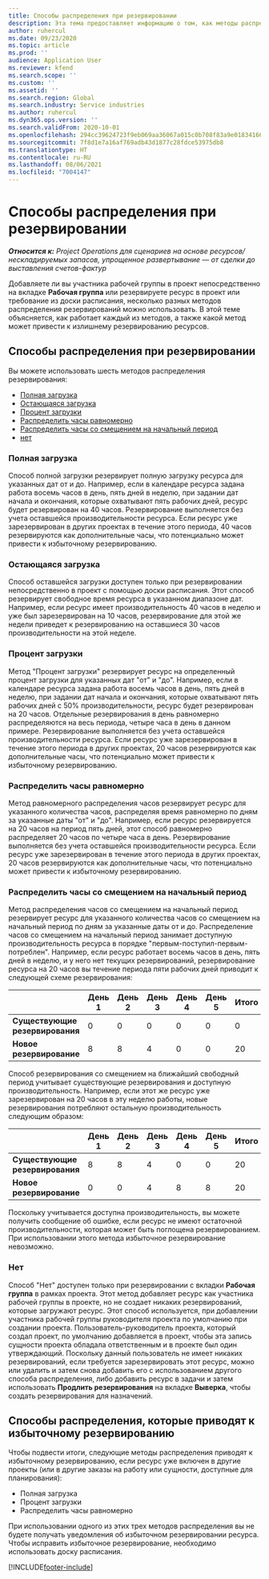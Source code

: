 ```yaml
---
title: Способы распределения при резервировании
description: Эта тема предоставляет информацию о том, как методы распределения резервирования работают в Project Operations.
author: ruhercul
ms.date: 09/23/2020
ms.topic: article
ms.prod: ''
audience: Application User
ms.reviewer: kfend
ms.search.scope: ''
ms.custom: ''
ms.assetid: ''
ms.search.region: Global
ms.search.industry: Service industries
ms.author: ruhercul
ms.dyn365.ops.version: ''
ms.search.validFrom: 2020-10-01
ms.openlocfilehash: 294cc39624723f9eb069aa36067a015c0b708f83a9e0183416655f9bd874fa9a
ms.sourcegitcommit: 7f8d1e7a16af769adb43d1877c28fdce53975db8
ms.translationtype: HT
ms.contentlocale: ru-RU
ms.lasthandoff: 08/06/2021
ms.locfileid: "7004147"
---
```

# <a name="booking-allocation-methods"></a>Способы распределения при резервировании

_**Относится к:** Project Operations для сценариев на основе ресурсов/нескладируемых запасов, упрощенное развертывание — от сделки до выставления счетов-фактур_

Добавляете ли вы участника рабочей группы в проект непосредственно на вкладке **Рабочая группа** или резервируете ресурс в проект или требование из доски расписания, несколько разных методов распределения резервирований можно использовать. В этой теме объясняется, как работает каждый из методов, а также какой метод может привести к излишнему резервированию ресурсов.

## <a name="booking-allocation-methods"></a>Способы распределения при резервировании

Вы можете использовать шесть методов распределения резервирования:

- [Полная загрузка](#full)
- [Остающаяся загрузка](#remaining)
- [Процент загрузки](#percentage)
- [Распределить часы равномерно](#evenly)
- [Распределить часы со смещением на начальный период](#front)
- [нет](#none)

### <a name="full-capacity"></a><a name="full"></a>Полная загрузка 
Способ полной загрузки резервирует полную загрузку ресурса для указанных дат от и до. Например, если в календаре ресурса задана работа восемь часов в день, пять дней в неделю, при задании дат начала и окончания, которые охватывают пять рабочих дней, ресурс будет резервирован на 40 часов. Резервирование выполняется без учета оставшейся производительности ресурса. Если ресурс уже зарезервирован в других проектах в течение этого периода, 40 часов резервируются как дополнительные часы, что потенциально может привести к избыточному резервированию.

### <a name="remaining-capacity"></a><a name="remaining"></a>Остающаяся загрузка
Способ оставшейся загрузки доступен только при резервировании непосредственно в проект с помощью доски расписания. Этот способ резервирует свободное время ресурса в указанном диапазоне дат. Например, если ресурс имеет производительность 40 часов в неделю и уже был зарезервирован на 10 часов, резервирование для этой же недели приведет к резервированию на оставшиеся 30 часов производительности на этой неделе.

### <a name="percentage-capacity"></a><a name="percentage"></a>Процент загрузки
Метод "Процент загрузки" резервирует ресурс на определенный процент загрузки для указанных дат "от" и "до". Например, если в календаре ресурса задана работа восемь часов в день, пять дней в неделю, при задании дат начала и окончания, которые охватывают пять рабочих дней с 50% производительности, ресурс будет резервирован на 20 часов. Отдельные резервирования в день равномерно распределяются на весь периода, четыре часа в день в данном примере. Резервирование выполняется без учета оставшейся производительности ресурса. Если ресурс уже зарезервирован в течение этого периода в других проектах, 20 часов резервируются как дополнительные часы, что потенциально может привести к избыточному резервированию.

### <a name="evenly-distribute-hours"></a><a name="evenly"></a>Распределить часы равномерно
Метод равномерного распределения часов резервирует ресурс для указанного количества часов, распределяя время равномерно по дням за указанные даты "от" и "до". Например, если ресурс резервируется на 20 часов на период пять дней, этот способ равномерно распределяет 20 часов по четыре часа в день. Резервирование выполняется без учета оставшейся производительности ресурса. Если ресурс уже зарезервирован в течение этого периода в других проектах, 20 часов резервируются как дополнительные часы, что потенциально может привести к избыточному резервированию.

### <a name="front-load-hours"></a><a name="front"></a>Распределить часы со смещением на начальный период
Метод распределения часов со смещением на начальный период резервирует ресурс для указанного количества часов со смещением на начальный период по дням за указанные даты от и до. Распределение часов со смещением на начальный период занимает доступную производительность ресурса в порядке "первым-поступил-первым-потреблен". Например, если ресурс работает восемь часов в день, пять дней в неделю, и у него нет текущих резервирований, резервирование ресурса на 20 часов вы течение периода пяти рабочих дней приводит к следующей схеме резервирования: 

|                           |    День 1    |    День 2    |    День 3    |    День 4    |    День 5    |    Итого    |
|---------------------------|-------------|-------------|-------------|-------------|-------------|-------------|
|    **Существующие резервирования**    |    0        |    0        |    0        |    0        |    0        |    0        |
|    **Новое резервирование**          |    8        |    8        |    4        |    0        |    0        |    20       |

Способ резервирования со смещением на ближайший свободный период учитывает существующие резервирования и доступную производительность. Например, если этот же ресурс уже зарезервирован на 20 часов в эту неделю работы, новые резервирования потребляют остальную производительность следующим образом:

|                     | День 1 | День 2 | День 3 | День 4 | День 5 | Итого |
|---------------------|-------|-------|-------|-------|-------|-------|
| **Существующие резервирования** | 8     | 8     | 4     | 0     | 0     | 20    |
| **Новое резервирование**       | 0     | 0     | 4     | 8     | 8     | 20    |

Поскольку учитывается доступна производительность, вы можете получить сообщение об ошибке, если ресурс не имеют остаточной производительности, которая может быть поглощена резервированием. При использовании этого метода избыточное резервирование невозможно.

### <a name="none"></a><a name="none"></a>Нет
Способ "Нет" доступен только при резервировании с вкладки **Рабочая группа** в рамках проекта. Этот метод добавляет ресурс как участника рабочей группы в проекте, но не создает никаких резервирований, которые загружают ресурс. Этот способ используется, при добавлении участника рабочей группы руководителя проекта по умолчанию при создании проекта. Пользователь-руководитель проекта, который создал проект, по умолчанию добавляется в проект, чтобы эта запись сущности проекта обладала ответственным и в проекте был один утверждающий. Поскольку данный пользователь не имеет никаких резервирований, если требуется зарезервировать этот ресурс, можно или удалить и затем снова добавить его с использованием другого способа распределения, либо добавить ресурс в задачи и затем использовать **Продлить резервирования** на вкладке **Выверка**, чтобы создать резервирования для назначений.

## <a name="allocation-methods-that-lead-to-overbooking"></a>Способы распределения, которые приводят к избыточному резервированию
Чтобы подвести итоги, следующие методы распределения приводят к избыточному резервированию, если ресурс уже включен в другие проекты (или в другие заказы на работу или сущности, доступные для планирования):

- Полная загрузка
- Процент загрузки
- Распределить часы равномерно

При использовании одного из этих трех методов распределения вы не будете получать уведомления об избыточном резервировании ресурса. Чтобы исправить избыточное резервирование, необходимо использовать доску расписания.


[!INCLUDE[footer-include](../includes/footer-banner.md)]